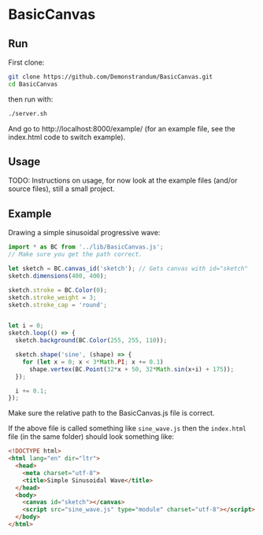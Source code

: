 # BasicCanvas
## Run
First clone:
```sh
git clone https://github.com/Demonstrandum/BasicCanvas.git
cd BasicCanvas
```
then run with:
```sh
./server.sh
```
And go to http://localhost:8000/example/ (for an example file, see the index.html code to switch example).

## Usage
TODO: Instructions on usage, for now look at the example files (and/or source files), still a small project.

## Example
Drawing a simple sinusoidal progressive wave:
```js
import * as BC from '../lib/BasicCanvas.js';
// Make sure you get the path correct.

let sketch = BC.canvas_id('sketch'); // Gets canvas with id="sketch"
sketch.dimensions(400, 400);

sketch.stroke = BC.Color(0);
sketch.stroke_weight = 3;
sketch.stroke_cap = 'round';


let i = 0;
sketch.loop(() => {
  sketch.background(BC.Color(255, 255, 110));

  sketch.shape('sine', (shape) => {
    for (let x = 0; x < 3*Math.PI; x += 0.1)
      shape.vertex(BC.Point(32*x + 50, 32*Math.sin(x+i) + 175));
  });

  i += 0.1;
});
```
Make sure the relative path to the BasicCanvas.js file is correct.

If the above file is called something like `sine_wave.js` then the `index.html` file (in the same folder) should look something like:
```html
<!DOCTYPE html>
<html lang="en" dir="ltr">
  <head>
    <meta charset="utf-8">
    <title>Simple Sinusoidal Wave</title>
  </head>
  <body>
    <canvas id="sketch"></canvas>
    <script src="sine_wave.js" type="module" charset="utf-8"></script>
  </body>
</html>

```
